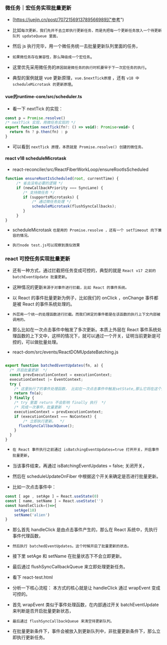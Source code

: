 ### 微任务｜宏任务实现批量更新
* [https://juejin.cn/post/7072156913789566989]("参考")
* 比如`每次更新，我们先并不去立即执行更新任务，而是先把每一个更新任务放入一个待更新队列 updateQueue 里面，`
* 然后 js 执行完毕，用一个微任务统一去批量更新队列里面的任务，
* `如果微任务存在兼容性，那么降级成一个宏任务`。
* 这里优先采用微任务的`原因就是微任务的执行时机要早于下一次宏任务的执行`。

* 典型的案例就是 vue 更新原理，`vue.$nextTick原理` ，还有 `v18 中 scheduleMicrotask 的更新原理`。

#### vue的runtime-core/src/scheduler.ts
* 看一下 nextTick 的实现：
```javascript
const p = Promise.resolve() 
/* nextTick 实现，用微任务实现的 */
export function nextTick(fn?: () => void): Promise<void> {
  return fn ? p.then(fn) : p
}
```
* 可以看到 `nextTick 原理，本质就是 Promise.resolve() 创建的微任务。`

#### react v18 scheduleMicrotask
* react-reconciler/src/ReactFiberWorkLoop/ensureRootIsScheduled
```javascript
function ensureRootIsScheduled(root, currentTime) {
     /* 省去没有必要的逻辑 */
     if (newCallbackPriority === SyncLane) {
        /* 支持微任务 */
        if (supportsMicrotasks) {
            /* 通过微任务处理 */
            scheduleMicrotask(flushSyncCallbacks);
        }
     }
}
```
* scheduleMicrotask `也是用的 Promise.resolve ，还有一个 setTimeout 向下兼容的情况。`

* `执行node test.js可以观察到类似效果`

### react 可控任务实现批量更新
* 还有一种方式，通过拦截把任务变成可控的，典型的就是 `React v17 之前的 batchEventUpdate 批量更新`。
* 这种情况的更新`来源于对事件进行拦截，比如 React 的事件系统。`

* 以 React 的事件批量更新为例子，比如我们的 onClick ，onChange 事件都是被 React 的事件系统处理的。
* `外层用一个统一的处理函数进行拦截。而我们绑定的事件都是在该函数的执行上下文内部被调用的。`

* 那么比如在一次点击事件中触发了多次更新。本质上外层在 React 事件系统处理函数的上下文中，这样的情况下，就可以通过一个开关，证明当前更新是可控的，可以做批量处理。
* react-dom/src/events/ReactDOMUpdateBatching.js
```javascript

export function batchedEventUpdates(fn, a) {
  /* 开启批量更新  */
  const prevExecutionContext = executionContext;
  executionContext |= EventContext;
  try {
    /* 这里执行了的事件处理函数， 比如在一次点击事件中触发setState,那么它将在这个函数内执行 */
    return fn(a);
  } finally {
    /* try 里面 return 不会影响 finally 执行  */
    /* 完成一次事件，批量更新  */
    executionContext = prevExecutionContext;
    if (executionContext === NoContext) {
        /* 立即执行更新。  */
      flushSyncCallbackQueue();
    }
  }
}
```
* `在 React 事件执行之前通过 isBatchingEventUpdates=true 打开开关，开启事件批量更新`，
* 当该事件结束，再通过 isBatchingEventUpdates = false; 关闭开关，
* 然后在 scheduleUpdateOnFiber 中根据这个开关来确定是否进行批量更新。

* 比如一次点击事件中：
```javascript
const [ age , setAge ] = React.useState(0)
const [ name, setName ] = React.useState('')
const handleClick=()=>{
    setAge(18)
    setName('alien')
}
```
* 那么首先 handleClick 是由点击事件产生的，那么在 React 系统中，先执行事件代理函数，
* `然后执行 batchedEventUpdates。这个时候开启了批量更新的状态。`
*  接下里 setAge 和 setName 在批量状态下不会立即更新。
*  最后通过 flushSyncCallbackQueue 来立即处理更新任务。

* 看下 react-test.html
* 分析一下核心流程：
本方式的核心就是让 handleClick 通过 wrapEvent 变成可控的。
* 首先 wrapEvent 类似于事件处理函数，在内部通过开关 batchEventUpdate 来判断是否开启批量更新状态，
* `最后通过 flushSyncCallbackQueue 来清空待更新队列。`

* 在批量更新条件下，事件会被放入到更新队列中，非批量更新条件下，那么立即执行更新任务。

